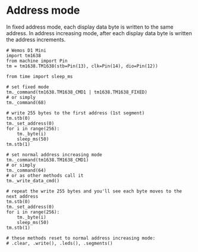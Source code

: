 # Address mode

In fixed address mode, each display data byte is written to the same address.
In address increasing mode, after each display data byte is written the address increments.

```
# Wemos D1 Mini
import tm1638
from machine import Pin
tm = tm1638.TM1638(stb=Pin(13), clk=Pin(14), dio=Pin(12))

from time import sleep_ms

# set fixed mode
tm._command(tm1638.TM1638_CMD1 | tm1638.TM1638_FIXED)
# or simply
tm._command(68)

# write 255 bytes to the first address (1st segment)
tm.stb(0)
tm._set_address(0)
for i in range(256):
    tm._byte(i)
    sleep_ms(50)
tm.stb(1)

# set normal address increasing mode
tm._command(tm1638.TM1638_CMD1)
# or simply
tm._command(64)
# or as other methods call it
tm._write_data_cmd()

# repeat the write 255 bytes and you'll see each byte moves to the next address
tm.stb(0)
tm._set_address(0)
for i in range(256):
    tm._byte(i)
    sleep_ms(50)
tm.stb(1) 

# these methods reset to normal address increasing mode:
# .clear, .write(), .leds(), .segments()
```
